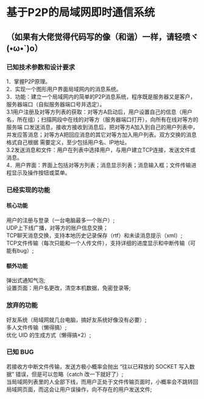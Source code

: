 # 基于P2P的局域网即时通信系统
## （如果有大佬觉得代码写的像（和谐）一样，请轻喷ヾ(•ω•`)o）


### 已知技术参数和设计要求
1．掌握P2P原理。\
2．实现一个图形用户界面局域网内的消息系统。\
3．功能：建立一个局域网内的简单的P2P消息系统，程序既是服务器又是客户，服务器端口（自拟服务器端口号并选定）。\
  3.1用户注册及对等方列表的获取：对等方A启动后，用户设置自己的信息（用户名，所在组）；扫描网段中在线的对等方（服务器端口打开），向所有在线对等方的服务端    口发送消息，接收方接收到消息后，把对等方A加入到自己的用户列表中，并发应答消息；对等方A把回应消息的其它对等方加入用户列表。双方交换的消息格式自己根据    需要定义，至少包括用户名、IP地址。\
  3.2发送消息和文件：用户在列表中选择用户，与用户建立TCP连接，发送文件或消息。\
4．用户界面：界面上包括对等方列表；消息显示列表；消息输入框；文件传输进程显示及操作按钮或菜单。
### 已经实现的功能
#### 核心功能
用户的注册与登录（一台电脑最多一个账户）;\
UDP上下线广播，对等方的账户信息交换；\
TCP聊天消息交换，支持本地历史记录保存（rtf）和未读消息提示（xml）;\
TCP文件传输（每次只能和一个人传文件），支持详细的进度显示和中断传输（可能有bug）;
#### 额外功能
弹出式通知气泡;\
设置页面：用户名更改，清空本机数据，免密登录等;
### 放弃的功能
好友系统（局域网就几台电脑，搞好友系统好像没有必要）;\
多人文件传输（懒得搞）;\
优化 UID 的生成方式（懒得搞×2）;
### 已知 BUG
若接收方中断文件传输，发送方极小概率会抛出 “往以已释放的 SOCKET 写入数据” 错误，但是可以忽略（catch 改一下就好了）;\
当局域网列表里的人全部下线，而用户正处于文件传输页面时，小概率会不跳转回局域网页面，而这会让用户误操作，向不存在的用户发送文件;

